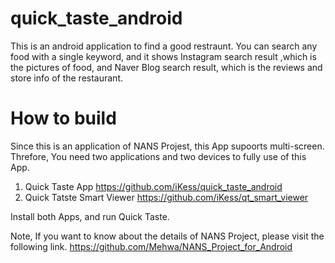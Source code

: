 # quick_taste_android

This is an android application to find a good restraunt.
You can search any food with a single keyword, and it shows Instagram search result ,which is the pictures of food, and Naver Blog search result, which is the reviews and store info of the restaurant.

# How to build
Since this is an application of NANS Projest, this App supoorts multi-screen.
Threfore, You need two applications and two devices to fully use of this App.

1. Quick Taste App 
https://github.com/iKess/quick_taste_android
2. Quick Tatste Smart Viewer
https://github.com/iKess/qt_smart_viewer

Install both Apps, and run Quick Taste.

Note, If you want to know about the details of NANS Project, please visit the following link.
https://github.com/Mehwa/NANS_Project_for_Android

